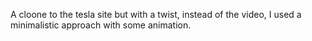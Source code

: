 A cloone to the tesla site but with a twist, instead of the video, I used a minimalistic approach with some animation.
